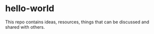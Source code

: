 # hello-world
This repo contains ideas, resources, things that can be discussed and shared with others.
